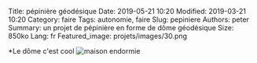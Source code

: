 Title: pépinière géodésique
Date: 2019-05-21 10:20
Modified: 2019-03-21 10:20
Category: faire
Tags: autonomie, faire
Slug: pepiniere
Authors: peter
Summary: un projet de pépinière en forme de dôme géodésique
Size: 850ko
Lang: fr
Featured_image: projets/images/30.png

*Le dôme c'est cool
![maison endormie]({static}/projets/images/30.png)